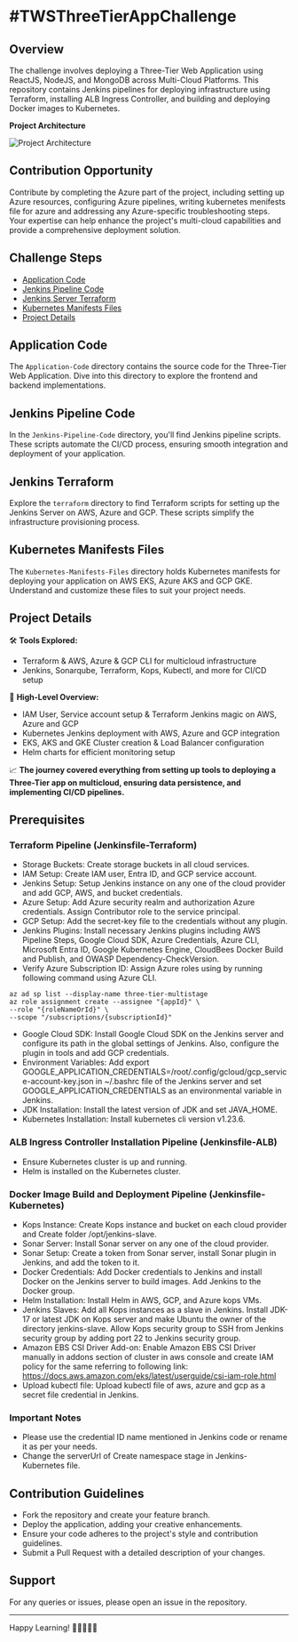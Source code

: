 # #TWSThreeTierAppChallenge

## Overview
The challenge involves deploying a Three-Tier Web Application using ReactJS, NodeJS, and MongoDB across Multi-Cloud Platforms. This repository contains Jenkins pipelines for deploying infrastructure using Terraform, installing ALB Ingress Controller, and building and deploying Docker images to Kubernetes. 

**Project Architecture**

![Project Architecture](https://github.com/rajatsardesai/Terraform-Multi-Cloud-Deployment/assets/29860438/27dd943d-9175-46a0-a2b7-f852351e5be0)

## Contribution Opportunity
Contribute by completing the Azure part of the project, including setting up Azure resources, configuring Azure pipelines, writing kubernetes menifests file for azure and addressing any Azure-specific troubleshooting steps. Your expertise can help enhance the project's multi-cloud capabilities and provide a comprehensive deployment solution.

## Challenge Steps
- [Application Code](#application-code)
- [Jenkins Pipeline Code](#jenkins-pipeline-code)
- [Jenkins Server Terraform](#jenkins-server-terraform)
- [Kubernetes Manifests Files](#kubernetes-manifests-files)
- [Project Details](#project-details)

## Application Code
The `Application-Code` directory contains the source code for the Three-Tier Web Application. Dive into this directory to explore the frontend and backend implementations.

## Jenkins Pipeline Code
In the `Jenkins-Pipeline-Code` directory, you'll find Jenkins pipeline scripts. These scripts automate the CI/CD process, ensuring smooth integration and deployment of your application.

## Jenkins Terraform
Explore the `terraform` directory to find Terraform scripts for setting up the Jenkins Server on AWS, Azure and GCP. These scripts simplify the infrastructure provisioning process.

## Kubernetes Manifests Files
The `Kubernetes-Manifests-Files` directory holds Kubernetes manifests for deploying your application on AWS EKS, Azure AKS and GCP GKE. Understand and customize these files to suit your project needs.

## Project Details
🛠️ **Tools Explored:**
- Terraform & AWS, Azure & GCP CLI for multicloud infrastructure
- Jenkins, Sonarqube, Terraform, Kops, Kubectl, and more for CI/CD setup

🚢 **High-Level Overview:**
- IAM User, Service account setup & Terraform Jenkins magic on AWS, Azure and GCP
- Kubernetes Jenkins deployment with AWS, Azure and GCP integration
- EKS, AKS and GKE Cluster creation & Load Balancer configuration
- Helm charts for efficient monitoring setup

📈 **The journey covered everything from setting up tools to deploying a Three-Tier app on multicloud, ensuring data persistence, and implementing CI/CD pipelines.**

## Prerequisites
### Terraform Pipeline (Jenkinsfile-Terraform)
- Storage Buckets: Create storage buckets in all cloud services.
- IAM Setup: Create IAM user, Entra ID, and GCP service account.
- Jenkins Setup: Setup Jenkins instance on any one of the cloud provider and add GCP, AWS, and bucket credentials.
- Azure Setup: Add Azure security realm and authorization Azure credentials. Assign Contributor role to the service principal.
- GCP Setup: Add the secret-key file to the credentials without any plugin.
- Jenkins Plugins: Install necessary Jenkins plugins including AWS Pipeline Steps, Google Cloud SDK, Azure Credentials, Azure CLI, Microsoft Entra ID, Google Kubernetes Engine, CloudBees Docker Build and Publish, and OWASP Dependency-CheckVersion.
- Verify Azure Subscription ID: Assign Azure roles using by running following command using Azure CLI.
``` shell
az ad sp list --display-name three-tier-multistage
az role assignment create --assignee "{appId}" \
--role "{roleNameOrId}" \
--scope "/subscriptions/{subscriptionId}"
```
- Google Cloud SDK: Install Google Cloud SDK on the Jenkins server and configure its path in the global settings of Jenkins. Also, configure the plugin in tools and add GCP credentials.
- Environment Variables: Add export GOOGLE_APPLICATION_CREDENTIALS=/root/.config/gcloud/gcp_service-account-key.json in ~/.bashrc file of the Jenkins server and set GOOGLE_APPLICATION_CREDENTIALS as an environmental variable in Jenkins.
- JDK Installation: Install the latest version of JDK and set JAVA_HOME.
- Kubernetes Installation: Install kubernetes cli version v1.23.6.

### ALB Ingress Controller Installation Pipeline (Jenkinsfile-ALB)
- Ensure Kubernetes cluster is up and running.
- Helm is installed on the Kubernetes cluster.

### Docker Image Build and Deployment Pipeline (Jenkinsfile-Kubernetes)
- Kops Instance: Create Kops instance and bucket on each cloud provider and Create folder /opt/jenkins-slave.
- Sonar Server: Install Sonar server on any one of the cloud provider.
- Sonar Setup: Create a token from Sonar server, install Sonar plugin in Jenkins, and add the token to it.
- Docker Credentials: Add Docker credentials to Jenkins and install Docker on the Jenkins server to build images. Add Jenkins to the Docker group.
- Helm Installation: Install Helm in AWS, GCP, and Azure kops VMs.
- Jenkins Slaves: Add all Kops instances as a slave in Jenkins. Install JDK-17 or latest JDK on Kops server and make Ubuntu the owner of the directory jenkins-slave. Allow Kops security group to SSH from Jenkins security group by adding port 22 to Jenkins security group.
- Amazon EBS CSI Driver Add-on: Enable Amazon EBS CSI Driver manually in addons section of cluster in aws console and create IAM policy for the same referring to following link: https://docs.aws.amazon.com/eks/latest/userguide/csi-iam-role.html
- Upload kubectl file: Upload kubectl file of aws, azure and gcp as a secret file credential in Jenkins.

### Important Notes
- Please use the credential ID name mentioned in Jenkins code or rename it as per your needs.
- Change the serverUrl of Create namespace stage in Jenkins-Kubernetes file.

## Contribution Guidelines
- Fork the repository and create your feature branch.
- Deploy the application, adding your creative enhancements.
- Ensure your code adheres to the project's style and contribution guidelines.
- Submit a Pull Request with a detailed description of your changes.

## Support
For any queries or issues, please open an issue in the repository.

---
Happy Learning! 🚀👨‍💻👩‍💻
